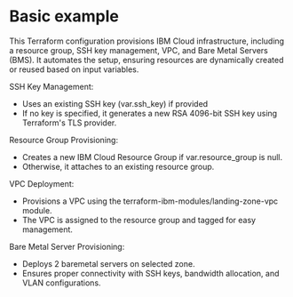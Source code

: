 # Basic example

This Terraform configuration provisions IBM Cloud infrastructure, including a resource group, SSH key management, VPC, and Bare Metal Servers (BMS). It automates the setup, ensuring resources are dynamically created or reused based on input variables.

SSH Key Management:
- Uses an existing SSH key (var.ssh_key) if provided
- If no key is specified, it generates a new RSA 4096-bit SSH key using Terraform's TLS provider.

Resource Group Provisioning:
- Creates a new IBM Cloud Resource Group if var.resource_group is null.
- Otherwise, it attaches to an existing resource group.

VPC Deployment:
- Provisions a VPC using the terraform-ibm-modules/landing-zone-vpc module.
- The VPC is assigned to the resource group and tagged for easy management.

Bare Metal Server Provisioning:
- Deploys 2 baremetal servers on selected zone.
- Ensures proper connectivity with SSH keys, bandwidth allocation, and VLAN configurations.
